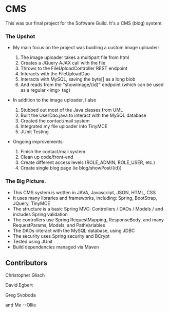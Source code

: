# CMS
This was our final project for the Software Guild. It's a CMS (blog) system. 

### The Upshot
- My main focus on the project was buidling a custom image uploader:
    1. The image uploader takes a multipart file from html
    2. Creates a JQuery AJAX call with the file
    3. Throws to the FileUploadController REST endpoint
    4. Interacts with the FileUploadDao
    5. Interacts with MySQL, saving the byte[] as a long blob
    6. And reads from the "showImage/{id}" endpoint (which can be used as a regular &lt;img&gt; tag)
      
- In addition to the image uploader, I also 
  1. Stubbed out most of the Java classes from UML
  2. Built the UserDao.java to interact with the MySQL database
  3. Created the contact/mail system
  4. Integrated my file uploader into TinyMCE
  5. JUnit Testing
  
- Ongoing improvements:
  1. Finish the contact/mail system
  2. Clean up code/front-end
  3. Create different access levels (ROLE_ADMIN, ROLE_USER, etc.)
  4. Create single blog page (ie blog/showPost/{id})
  
### The Big Picture.
- This CMS system is written in JAVA, Javascriipt, JSON, HTML, CSS 
- It uses many libraries and frameworks, including: Spring, BootStrap, JQuery, TinyMCE
- The structure is a basic Spring MVC: Controllers / DAOs / Models / and includes Spring validation
- The controllers use Spring RequestMapping, ResponseBody, and many RequestParams, Models, and PathVariables
- The DAOs interact with the MySQL database, using JDBC 
- The security uses Spring security and BCrypt
- Tested using JUnit 
- Build dependencies managed via Maven

## Contributors

Christopher Glisch

David Egbert

Greg Svoboda

and Me --Ollie
